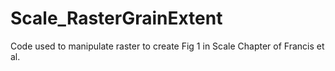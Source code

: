 # Scale_RasterGrainExtent
Code used to manipulate raster to create Fig 1 in Scale Chapter of Francis et al. 

